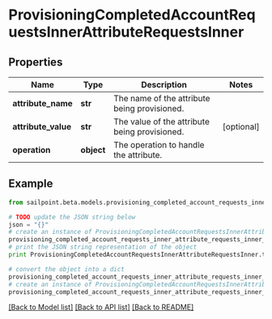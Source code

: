# ProvisioningCompletedAccountRequestsInnerAttributeRequestsInner


## Properties

Name | Type | Description | Notes
------------ | ------------- | ------------- | -------------
**attribute_name** | **str** | The name of the attribute being provisioned. | 
**attribute_value** | **str** | The value of the attribute being provisioned. | [optional] 
**operation** | **object** | The operation to handle the attribute. | 

## Example

```python
from sailpoint.beta.models.provisioning_completed_account_requests_inner_attribute_requests_inner import ProvisioningCompletedAccountRequestsInnerAttributeRequestsInner

# TODO update the JSON string below
json = "{}"
# create an instance of ProvisioningCompletedAccountRequestsInnerAttributeRequestsInner from a JSON string
provisioning_completed_account_requests_inner_attribute_requests_inner_instance = ProvisioningCompletedAccountRequestsInnerAttributeRequestsInner.from_json(json)
# print the JSON string representation of the object
print ProvisioningCompletedAccountRequestsInnerAttributeRequestsInner.to_json()

# convert the object into a dict
provisioning_completed_account_requests_inner_attribute_requests_inner_dict = provisioning_completed_account_requests_inner_attribute_requests_inner_instance.to_dict()
# create an instance of ProvisioningCompletedAccountRequestsInnerAttributeRequestsInner from a dict
provisioning_completed_account_requests_inner_attribute_requests_inner_form_dict = provisioning_completed_account_requests_inner_attribute_requests_inner.from_dict(provisioning_completed_account_requests_inner_attribute_requests_inner_dict)
```
[[Back to Model list]](../README.md#documentation-for-models) [[Back to API list]](../README.md#documentation-for-api-endpoints) [[Back to README]](../README.md)


